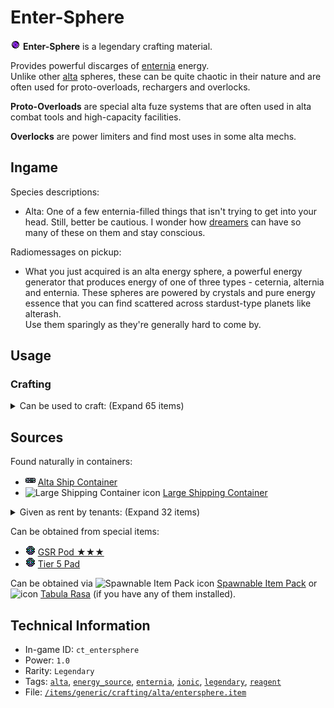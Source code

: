 # Enter-Sphere

<img src="https://raw.githubusercontent.com/Ceterai/Enternia/main/items/generic/crafting/alta/entersphere.png" alt="Enter-Sphere icon" loading="lazy" height="16px" width="auto" /> **Enter-Sphere** is a legendary crafting material.

Provides powerful discarges of [enternia](https://ceterai.github.io/MyEnternia/Wiki/Tags/Enternia) energy.  
Unlike other [alta](https://ceterai.github.io/MyEnternia/Wiki/Tags/Alta) spheres, these can be quite chaotic in their nature and are often used for proto-overloads, rechargers and overlocks.

**Proto-Overloads** are special alta fuze systems that are often used in alta combat tools and high-capacity facilities.

**Overlocks** are power limiters and find most uses in some alta mechs.

## Ingame

Species descriptions:

- Alta: One of a few enternia-filled things that isn't trying to get into your head. Still, better be cautious. I wonder how [dreamers](https://ceterai.github.io/MyEnternia/Wiki/Dreamer) can have so many of these on them and stay conscious.

Radiomessages on pickup:

- What you just acquired is an alta energy sphere, a powerful energy generator that produces energy of one of three types - ceternia, alternia and enternia. These spheres are powered by crystals and pure energy essence that you can find scattered across stardust-type planets like alterash.  
Use them sparingly as they're generally hard to come by.

## Usage

### Crafting

<details markdown="1"><summary>Can be used to craft: (Expand 65 items)</summary>

- <img src="https://raw.githubusercontent.com/Ceterai/Enternia/main/objects/alta/special/terraformers/biome/alterash_prime/garden/icon.png" alt="A-Prime Gardens Microformer ★ icon" loading="lazy" height="16px" width="auto" /> [A-Prime Gardens Microformer ★](https://ceterai.github.io/MyEnternia/Wiki/A-PrimeGardensMicroformer)
- <img src="https://raw.githubusercontent.com/Ceterai/Enternia/main/objects/alta/ship/special/fuel_hatch/icon.png" alt="Alta Ship FTL Fuel Hatch icon" loading="lazy" height="16px" width="auto" /> [Alta Ship FTL Fuel Hatch](https://ceterai.github.io/MyEnternia/Wiki/AltaShipFTLFuelHatch)
- <img src="https://raw.githubusercontent.com/Ceterai/Enternia/main/objects/alta/ship/special/ai/icon.png" alt="Alta Ship S.A.I.L icon" loading="lazy" height="16px" width="auto" /> [Alta Ship S.A.I.L](https://ceterai.github.io/MyEnternia/Wiki/AltaShipS.A.I.L)
- <img src="https://raw.githubusercontent.com/Ceterai/Enternia/main/objects/alta/ship/special/teleporter/icon.png" alt="Alta Ship Teleporter icon" loading="lazy" height="16px" width="auto" /> [Alta Ship Teleporter](https://ceterai.github.io/MyEnternia/Wiki/AltaShipTeleporter)
- <img src="https://raw.githubusercontent.com/Ceterai/Enternia/main/objects/alta/special/terraformers/biome/alterash/garden/icon.png" alt="Alterash Gardens Microformer icon" loading="lazy" height="16px" width="auto" /> [Alterash Gardens Microformer](https://ceterai.github.io/MyEnternia/Wiki/AlterashGardensMicroformer)
- <img src="https://raw.githubusercontent.com/Ceterai/Enternia/main/objects/alta/special/terraformers/biome/alterash/haven/icon.png" alt="Alterash Haven Microformer ★ icon" loading="lazy" height="16px" width="auto" /> [Alterash Haven Microformer ★](https://ceterai.github.io/MyEnternia/Wiki/AlterashHavenMicroformer)
- <img src="https://raw.githubusercontent.com/Ceterai/Enternia/main/objects/alta/special/terraformers/biome/alterash/riverside/icon.png" alt="Alterash Riversides Microformer icon" loading="lazy" height="16px" width="auto" /> [Alterash Riversides Microformer](https://ceterai.github.io/MyEnternia/Wiki/AlterashRiversidesMicroformer)
- <img src="https://raw.githubusercontent.com/Ceterai/Enternia/main/objects/alta/special/terraformers/biome/alterash/underworld/icon.png" alt="Antorash Plains Microformer ★★ icon" loading="lazy" height="16px" width="auto" /> [Antorash Plains Microformer ★★](https://ceterai.github.io/MyEnternia/Wiki/AntorashPlainsMicroformer)
- <img src="https://raw.githubusercontent.com/Ceterai/Enternia/main/objects/alta/special/terraformers/biome/alterash_prime/aric/icon.png" alt="Aric Microformer ★★★ icon" loading="lazy" height="16px" width="auto" /> [Aric Microformer ★★★](https://ceterai.github.io/MyEnternia/Wiki/AricMicroformer)
- <img src="https://raw.githubusercontent.com/Ceterai/Enternia/main/objects/alta/special/terraformers/biome/alterash/astera/icon.png" alt="Astera Microformer ★★ icon" loading="lazy" height="16px" width="auto" /> [Astera Microformer ★★](https://ceterai.github.io/MyEnternia/Wiki/AsteraMicroformer)
- <img src="https://raw.githubusercontent.com/Ceterai/Enternia/main/objects/alta/special/terraformers/biome/alterash/forest/icon.png" alt="Ayaka Forest Microformer icon" loading="lazy" height="16px" width="auto" /> [Ayaka Forest Microformer](https://ceterai.github.io/MyEnternia/Wiki/AyakaForestMicroformer)
- <img src="https://raw.githubusercontent.com/Ceterai/Enternia/main/objects/alta/special/terraformers/biome/alterash_prime/bishyn/icon.png" alt="Bishyn Halls Microformer ★★★ icon" loading="lazy" height="16px" width="auto" /> [Bishyn Halls Microformer ★★★](https://ceterai.github.io/MyEnternia/Wiki/BishynHallsMicroformer)
- <img src="https://raw.githubusercontent.com/Ceterai/Enternia/main/items/active/weapons/melee/alta/heavy/ct_celeste.png" alt="Celeste ★★★ icon" loading="lazy" height="16px" width="auto" /> [Celeste ★★★](https://ceterai.github.io/MyEnternia/Wiki/Celeste)
- <img src="https://raw.githubusercontent.com/Ceterai/Enternia/main/objects/alta/citadel/pod/icon.png" alt="Citadel Pod ★★ icon" loading="lazy" height="16px" width="auto" /> [Citadel Pod ★★](https://ceterai.github.io/MyEnternia/Wiki/CitadelPod)
- `ct_alta_constructor4`
- `ct_alta_crafting_station11`
- `ct_alta_crafting_station12`
- `ct_tool_mimic`
- <img src="https://raw.githubusercontent.com/Ceterai/Enternia/main/items/active/weapons/melee/alta/spear/ct_dream_eater.png" alt="Dream Eater icon" loading="lazy" height="16px" width="auto" /> [Dream Eater](https://ceterai.github.io/MyEnternia/Wiki/DreamEater)
- <img src="https://raw.githubusercontent.com/Ceterai/Enternia/main/items/armors/alta/tier6/dreamer/android_head/icon.png" alt="Dreamer Android Head ★ icon" loading="lazy" height="16px" width="auto" /> [Dreamer Android Head ★](https://ceterai.github.io/MyEnternia/Wiki/DreamerAndroidHead)
- <img src="https://raw.githubusercontent.com/Ceterai/Enternia/main/items/active/alta/sets/dreamer.png" alt="Dreamer Set icon" loading="lazy" height="16px" width="auto" /> [Dreamer Set](https://ceterai.github.io/MyEnternia/Wiki/DreamerSet)
- <img src="https://raw.githubusercontent.com/Ceterai/Enternia/main/items/augments/back/ct_dreamer_augment.png" alt="Dreamer's Augment ★★ icon" loading="lazy" height="16px" width="auto" /> [Dreamer's Augment ★★](https://ceterai.github.io/MyEnternia/Wiki/Dreamer'sAugment)
- <img src="https://raw.githubusercontent.com/Ceterai/Enternia/main/items/armors/alta/tier6/dreamer/enhancer/icon.png" alt="Dreamer's Enhancer icon" loading="lazy" height="16px" width="auto" /> [Dreamer's Enhancer](https://ceterai.github.io/MyEnternia/Wiki/Dreamer'sEnhancer)
- <img src="https://raw.githubusercontent.com/Ceterai/Enternia/main/items/armors/alta/tier6/dreamer/legwear/icon.png" alt="Dreamer's Footwear icon" loading="lazy" height="16px" width="auto" /> [Dreamer's Footwear](https://ceterai.github.io/MyEnternia/Wiki/Dreamer'sFootwear)
- <img src="https://raw.githubusercontent.com/Ceterai/Enternia/main/items/armors/alta/tier6/dreamer/helmet/icon.png" alt="Dreamer's Mask icon" loading="lazy" height="16px" width="auto" /> [Dreamer's Mask](https://ceterai.github.io/MyEnternia/Wiki/Dreamer'sMask)
- <img src="https://raw.githubusercontent.com/Ceterai/Enternia/main/items/armors/alta/tier6/dreamer/chest/icon.png" alt="Dreamer's Plating icon" loading="lazy" height="16px" width="auto" /> [Dreamer's Plating](https://ceterai.github.io/MyEnternia/Wiki/Dreamer'sPlating)
- <img src="https://raw.githubusercontent.com/Ceterai/Enternia/main/items/active/alta/spawners/droids/defensive.png" alt="EDS Defensive Droid ★★ icon" loading="lazy" height="16px" width="auto" /> [EDS Defensive Droid ★★](https://ceterai.github.io/MyEnternia/Wiki/EDSDefensiveDroid)
- <img src="https://raw.githubusercontent.com/Ceterai/Enternia/main/items/active/alta/spawners/drones/defensive.png" alt="EDS Defensive Drone ★ icon" loading="lazy" height="16px" width="auto" /> [EDS Defensive Drone ★](https://ceterai.github.io/MyEnternia/Wiki/EDSDefensiveDrone)
- <img src="https://raw.githubusercontent.com/Ceterai/Enternia/main/items/active/alta/spawners/drones/frigate.png" alt="EDS Frigate Drone ★★★ icon" loading="lazy" height="16px" width="auto" /> [EDS Frigate Drone ★★★](https://ceterai.github.io/MyEnternia/Wiki/EDSFrigateDrone)
- <img src="https://raw.githubusercontent.com/Ceterai/Enternia/main/items/active/weapons/ranged/alta/wrist/ct_eds_mng.png" alt="EDS MNG icon" loading="lazy" height="16px" width="auto" /> [EDS MNG](https://ceterai.github.io/MyEnternia/Wiki/EDSMNG)
- <img src="https://raw.githubusercontent.com/Ceterai/Enternia/main/items/active/shields/ct_eds_shield.png" alt="EDS Shield icon" loading="lazy" height="16px" width="auto" /> [EDS Shield](https://ceterai.github.io/MyEnternia/Wiki/EDSShield)
- <img src="https://raw.githubusercontent.com/Ceterai/Enternia/main/items/active/weapons/ranged/alta/heavy/ct_eds_one.png" alt="EDS-One ★ icon" loading="lazy" height="16px" width="auto" /> [EDS-One ★](https://ceterai.github.io/MyEnternia/Wiki/EDS-One)
- <img src="https://raw.githubusercontent.com/Ceterai/Enternia/main/items/active/alta/spawners/drones/frigate_empty.png" alt="Empty EDS Frigate Drone ★★★ icon" loading="lazy" height="16px" width="auto" /> [Empty EDS Frigate Drone ★★★](https://ceterai.github.io/MyEnternia/Wiki/EmptyEDSFrigateDrone)
- <img src="https://raw.githubusercontent.com/Ceterai/Enternia/main/items/active/weapons/ranged/alta/rifle/ct_alta_plasma_rifle_2.png" alt="Enal'Nia ★★ icon" loading="lazy" height="16px" width="auto" /> [Enal'Nia ★★](https://ceterai.github.io/MyEnternia/Wiki/Enal'Nia)
- <img src="https://raw.githubusercontent.com/Ceterai/Enternia/main/objects/alta/special/terraformers/biome/alterash/enchanted/icon.png" alt="Enchanted Meadows Microformer ★ icon" loading="lazy" height="16px" width="auto" /> [Enchanted Meadows Microformer ★](https://ceterai.github.io/MyEnternia/Wiki/EnchantedMeadowsMicroformer)
- <img src="https://raw.githubusercontent.com/Ceterai/Enternia/main/items/armors/alta/tier6/enternia/epp/icon.png" alt="Enter-EPP icon" loading="lazy" height="16px" width="auto" /> [Enter-EPP](https://ceterai.github.io/MyEnternia/Wiki/Enter-EPP)
- <img src="https://raw.githubusercontent.com/Ceterai/Enternia/main/items/active/weapons/melee/alta/light/ct_entermace.png" alt="Entermace icon" loading="lazy" height="16px" width="auto" /> [Entermace](https://ceterai.github.io/MyEnternia/Wiki/Entermace)
- <img src="https://raw.githubusercontent.com/Ceterai/Enternia/main/objects/alta/special/terraformers/biome/alterash_prime/astera/icon.png" alt="Enternia Asteroids Microformer ★★★ icon" loading="lazy" height="16px" width="auto" /> [Enternia Asteroids Microformer ★★★](https://ceterai.github.io/MyEnternia/Wiki/EnterniaAsteroidsMicroformer)
- <img src="https://raw.githubusercontent.com/Ceterai/Enternia/main/items/augments/back/ct_enternia_augment.png" alt="Enternia Augment ★★ icon" loading="lazy" height="16px" width="auto" /> [Enternia Augment ★★](https://ceterai.github.io/MyEnternia/Wiki/EnterniaAugment)
- <img src="https://raw.githubusercontent.com/Ceterai/Enternia/main/items/active/alta/spawners/droids/ghearun.png" alt="Ghearun Droid ★★★ icon" loading="lazy" height="16px" width="auto" /> [Ghearun Droid ★★★](https://ceterai.github.io/MyEnternia/Wiki/GhearunDroid)
- <img src="https://raw.githubusercontent.com/Ceterai/Enternia/main/objects/alta/special/terraformers/biome/alterash_prime/gheatorn/icon.png" alt="Gheatorn Microformer ★★★ icon" loading="lazy" height="16px" width="auto" /> [Gheatorn Microformer ★★★](https://ceterai.github.io/MyEnternia/Wiki/GheatornMicroformer)
- <img src="https://raw.githubusercontent.com/Ceterai/Enternia/main/items/active/alta/loot/other/gsr.png" alt="GSR Pod ★★★ icon" loading="lazy" height="16px" width="auto" /> [GSR Pod ★★★](https://ceterai.github.io/MyEnternia/Wiki/GSRPod)
- <img src="https://raw.githubusercontent.com/Ceterai/Enternia/main/items/active/weapons/ranged/alta/heavy/ct_hevika_turret_gun.png" alt="Hevika Turret Gun ★ icon" loading="lazy" height="16px" width="auto" /> [Hevika Turret Gun ★](https://ceterai.github.io/MyEnternia/Wiki/HevikaTurretGun)
- <img src="https://raw.githubusercontent.com/Ceterai/Enternia/main/objects/alta/special/terraformers/biome/alterash_prime/hevika/icon.png" alt="Hevikara Microformer ★★★ icon" loading="lazy" height="16px" width="auto" /> [Hevikara Microformer ★★★](https://ceterai.github.io/MyEnternia/Wiki/HevikaraMicroformer)
- <img src="https://raw.githubusercontent.com/Ceterai/Enternia/main/items/active/weapons/ranged/alta/unique/ct_ion_collider.png" alt="Ion Collider WIP icon" loading="lazy" height="16px" width="auto" /> [Ion Collider WIP](https://ceterai.github.io/MyEnternia/Wiki/IonColliderWIP)
- <img src="https://raw.githubusercontent.com/Ceterai/Enternia/main/items/active/weapons/ranged/alta/heavy/ct_ion_launcher.png" alt="Ion Launcher WIP icon" loading="lazy" height="16px" width="auto" /> [Ion Launcher WIP](https://ceterai.github.io/MyEnternia/Wiki/IonLauncherWIP)
- <img src="https://raw.githubusercontent.com/Ceterai/Enternia/main/items/active/weapons/ranged/alta/cannon/ct_ion_reaper.png" alt="Ion Reaper ★ icon" loading="lazy" height="16px" width="auto" /> [Ion Reaper ★](https://ceterai.github.io/MyEnternia/Wiki/IonReaper)
- <img src="https://raw.githubusercontent.com/Ceterai/Enternia/main/items/active/alta/spawners/drones/ionic.png" alt="Ionic Drone ★★ icon" loading="lazy" height="16px" width="auto" /> [Ionic Drone ★★](https://ceterai.github.io/MyEnternia/Wiki/IonicDrone)
- <img src="https://raw.githubusercontent.com/Ceterai/Enternia/main/items/active/weapons/ranged/alta/rifle/ct_alta_ionic_rifle.png" alt="Ionic Rifle NG6 icon" loading="lazy" height="16px" width="auto" /> [Ionic Rifle NG6](https://ceterai.github.io/MyEnternia/Wiki/IonicRifleNG6)
- <img src="https://raw.githubusercontent.com/Ceterai/Enternia/main/items/active/weapons/melee/alta/spear/ct_lira.png" alt="Lira ★★ icon" loading="lazy" height="16px" width="auto" /> [Lira ★★](https://ceterai.github.io/MyEnternia/Wiki/Lira)
- <img src="https://raw.githubusercontent.com/Ceterai/Enternia/main/items/active/weapons/ranged/alta/wrist/ct_magmataur_x.png" alt="Magmataur X icon" loading="lazy" height="16px" width="auto" /> [Magmataur X](https://ceterai.github.io/MyEnternia/Wiki/MagmataurX)
- <img src="https://raw.githubusercontent.com/Ceterai/Enternia/main/items/active/weapons/ranged/alta/unique/ct_naghurta.png" alt="Naghurta icon" loading="lazy" height="16px" width="auto" /> [Naghurta](https://ceterai.github.io/MyEnternia/Wiki/Naghurta)
- <img src="https://raw.githubusercontent.com/Ceterai/Enternia/main/items/active/weapons/ranged/alta/heavy/ct_ngx000.png" alt="NGX-000 ★★ icon" loading="lazy" height="16px" width="auto" /> [NGX-000 ★★](https://ceterai.github.io/MyEnternia/Wiki/NGX-000)
- <img src="https://raw.githubusercontent.com/Ceterai/Enternia/main/items/active/weapons/ranged/alta/heavy/ct_phase_cannon.png" alt="Phase Cannon ★★★ icon" loading="lazy" height="16px" width="auto" /> [Phase Cannon ★★★](https://ceterai.github.io/MyEnternia/Wiki/PhaseCannon)
- <img src="https://raw.githubusercontent.com/Ceterai/Enternia/main/objects/alta/special/terraformers/biome/alterash/valley/icon.png" alt="Poptop Valley Microformer ★ icon" loading="lazy" height="16px" width="auto" /> [Poptop Valley Microformer ★](https://ceterai.github.io/MyEnternia/Wiki/PoptopValleyMicroformer)
- <img src="https://raw.githubusercontent.com/Ceterai/Enternia/main/codex/alta/datamass/ionic.png" alt="Prototype: The Dreamer icon" loading="lazy" height="16px" width="auto" /> [Prototype: The Dreamer](https://ceterai.github.io/MyEnternia/Wiki/Prototype-TheDreamer)
- <img src="https://raw.githubusercontent.com/Ceterai/Enternia/main/objects/alta/special/terraformers/biome/alterash/snowy/icon.png" alt="Snowy Alterash Ridges Microformer ★ icon" loading="lazy" height="16px" width="auto" /> [Snowy Alterash Ridges Microformer ★](https://ceterai.github.io/MyEnternia/Wiki/SnowyAlterashRidgesMicroformer)
- <img src="https://raw.githubusercontent.com/Ceterai/Enternia/main/items/active/weapons/ranged/alta/wrist/ct_starburst.png" alt="Starburst ★★ icon" loading="lazy" height="16px" width="auto" /> [Starburst ★★](https://ceterai.github.io/MyEnternia/Wiki/Starburst)
- <img src="https://raw.githubusercontent.com/Ceterai/Enternia/main/objects/alta/special/terraformers/biome/alterash/starforest/icon.png" alt="Starforest Microformer ★★ icon" loading="lazy" height="16px" width="auto" /> [Starforest Microformer ★★](https://ceterai.github.io/MyEnternia/Wiki/StarforestMicroformer)
- <img src="https://raw.githubusercontent.com/Ceterai/Enternia/main/objects/alta/special/terraformers/biome/alterash_prime/tavriya/icon.png" alt="Tavriya Microformer ★★ icon" loading="lazy" height="16px" width="auto" /> [Tavriya Microformer ★★](https://ceterai.github.io/MyEnternia/Wiki/TavriyaMicroformer)
- <img src="https://raw.githubusercontent.com/Ceterai/Enternia/main/objects/alta/special/terraformers/biome/alterash_prime/tonnova/icon.png" alt="Tonnova Grove Microformer ★★ icon" loading="lazy" height="16px" width="auto" /> [Tonnova Grove Microformer ★★](https://ceterai.github.io/MyEnternia/Wiki/TonnovaGroveMicroformer)
- <img src="https://raw.githubusercontent.com/Ceterai/Enternia/main/items/active/weapons/ranged/alta/unique/ct_tsentarish.png" alt="Tsentarish ★ WIP icon" loading="lazy" height="16px" width="auto" /> [Tsentarish ★ WIP](https://ceterai.github.io/MyEnternia/Wiki/TsentarishWIP)
- <img src="https://raw.githubusercontent.com/Ceterai/Enternia/main/items/active/weapons/ranged/alta/cannon/ct_vitershai.png" alt="Viter-Shai ★ icon" loading="lazy" height="16px" width="auto" /> [Viter-Shai ★](https://ceterai.github.io/MyEnternia/Wiki/Viter-Shai)
- <img src="https://raw.githubusercontent.com/Ceterai/Enternia/main/objects/alta/special/terraformers/biome/alterash/warped/icon.png" alt="Warped Forest Microformer ★★ icon" loading="lazy" height="16px" width="auto" /> [Warped Forest Microformer ★★](https://ceterai.github.io/MyEnternia/Wiki/WarpedForestMicroformer)
- <img src="https://raw.githubusercontent.com/Ceterai/Enternia/main/objects/alta/special/terraformers/biome/alterash/yaara/icon.png" alt="Yaara Grove Microformer ★ icon" loading="lazy" height="16px" width="auto" /> [Yaara Grove Microformer ★](https://ceterai.github.io/MyEnternia/Wiki/YaaraGroveMicroformer)

</details>

## Sources

Found naturally in containers:

- <img src="https://raw.githubusercontent.com/Ceterai/Enternia/main/objects/alta/ship/container/icon.png" alt="Alta Ship Container icon" loading="lazy" height="16px" width="auto" /> [Alta Ship Container](https://ceterai.github.io/MyEnternia/Wiki/AltaShipContainer)
- <img src="https://starbounder.org/mediawiki/images/e/e4/Large_Shipping_Container.png" alt="Large Shipping Container icon" loading="lazy" height="12px" width="30px" /> [Large Shipping Container](https://starbounder.org/Large_Shipping_Container)

<details markdown="1"><summary>Given as rent by tenants: (Expand 32 items)</summary>

- [A.R.C.O. Archiver](https://ceterai.github.io/MyEnternia/Wiki/A.R.C.O.Archiver)
- [A.R.C.O. Field Researcher](https://ceterai.github.io/MyEnternia/Wiki/A.R.C.O.FieldResearcher)
- [A.R.C.O. Researcher](https://ceterai.github.io/MyEnternia/Wiki/A.R.C.O.Researcher)
- [Alta Archaeologist](https://ceterai.github.io/MyEnternia/Wiki/AltaArchaeologist)
- [Alta Archiver](https://ceterai.github.io/MyEnternia/Wiki/AltaArchiver)
- [Alta Biologist](https://ceterai.github.io/MyEnternia/Wiki/AltaBiologist)
- [Alta Field Researcher](https://ceterai.github.io/MyEnternia/Wiki/AltaFieldResearcher)
- [Alta Geologist](https://ceterai.github.io/MyEnternia/Wiki/AltaGeologist)
- [Alta Hive Keeper](https://ceterai.github.io/MyEnternia/Wiki/AltaHiveKeeper)
- [Alta Lab Archiver](https://ceterai.github.io/MyEnternia/Wiki/AltaLabArchiver)
- [Alta Lab Researcher](https://ceterai.github.io/MyEnternia/Wiki/AltaLabResearcher)
- [Alta Medic](https://ceterai.github.io/MyEnternia/Wiki/AltaMedic)
- [Alta Oceanologist](https://ceterai.github.io/MyEnternia/Wiki/AltaOceanologist)
- [Alta Researcher](https://ceterai.github.io/MyEnternia/Wiki/AltaResearcher)
- [Alta Toxicologist](https://ceterai.github.io/MyEnternia/Wiki/AltaToxicologist)
- [Alta Volcanologist](https://ceterai.github.io/MyEnternia/Wiki/AltaVolcanologist)
- [Ceterai Archiver](https://ceterai.github.io/MyEnternia/Wiki/CeteraiArchiver)
- [Ceterai Field Researcher](https://ceterai.github.io/MyEnternia/Wiki/CeteraiFieldResearcher)
- [Ceterai Researcher](https://ceterai.github.io/MyEnternia/Wiki/CeteraiResearcher)
- [ct_alta_scientist_tenant](https://ceterai.github.io/MyEnternia/Wiki/ct-alta-scientist-tenant)
- [EDS Archiver](https://ceterai.github.io/MyEnternia/Wiki/EDSArchiver)
- [EDS Researcher](https://ceterai.github.io/MyEnternia/Wiki/EDSResearcher)
- [Ghearun Archiver](https://ceterai.github.io/MyEnternia/Wiki/GhearunArchiver)
- [Ghearun Field Researcher](https://ceterai.github.io/MyEnternia/Wiki/GhearunFieldResearcher)
- [Ghearun Researcher](https://ceterai.github.io/MyEnternia/Wiki/GhearunResearcher)
- [Hevika Archiver](https://ceterai.github.io/MyEnternia/Wiki/HevikaArchiver)
- [Hevika Researcher](https://ceterai.github.io/MyEnternia/Wiki/HevikaResearcher)
- [MKI Researcher](https://ceterai.github.io/MyEnternia/Wiki/MKIResearcher)
- [Neiteru Archiver](https://ceterai.github.io/MyEnternia/Wiki/NeiteruArchiver)
- [Neiteru Researcher](https://ceterai.github.io/MyEnternia/Wiki/NeiteruResearcher)
- [Tserera Archiver](https://ceterai.github.io/MyEnternia/Wiki/TsereraArchiver)
- [Tserera Researcher](https://ceterai.github.io/MyEnternia/Wiki/TsereraResearcher)

</details>

Can be obtained from special items:

- <img src="https://raw.githubusercontent.com/Ceterai/Enternia/main/items/active/alta/loot/other/gsr.png" alt="GSR Pod ★★★ icon" loading="lazy" height="16px" width="auto" /> [GSR Pod ★★★](https://ceterai.github.io/MyEnternia/Wiki/GSRPod)
- <img src="https://raw.githubusercontent.com/Ceterai/Enternia/main/items/active/alta/loot/tier5.png" alt="Tier 5 Pad icon" loading="lazy" height="16px" width="auto" /> [Tier 5 Pad](https://ceterai.github.io/MyEnternia/Wiki/Tier5Pad)

Can be obtained via <img src="https://raw.githubusercontent.com/Silverfeelin/Starbound-SpawnableItemPack/master/interface/sip/iconSmall.png" alt="Spawnable Item Pack icon" width="18" height="14"/> [Spawnable Item Pack](https://steamcommunity.com/sharedfiles/filedetails/?id=733665104) or <img src="https://steamuserimages-a.akamaihd.net/ugc/263843960696222713/3EC9A7C005541F7D577EBCB8C5736B4EFC9973D6/" alt="icon" width="8" height="12"/> [Tabula Rasa](https://community.playstarbound.com/resources/the-tabula-rasa.3222/) (if you have any of them installed).

## Technical Information

- In-game ID: `ct_entersphere`
- Power: `1.0`
- Rarity: `Legendary`
- Tags: [`alta`](https://ceterai.github.io/MyEnternia/Wiki/Tags/Alta), [`energy_source`](https://ceterai.github.io/MyEnternia/Wiki/Tags/EnergySource), [`enternia`](https://ceterai.github.io/MyEnternia/Wiki/Tags/Enternia), [`ionic`](https://ceterai.github.io/MyEnternia/Wiki/Tags/Ionic), [`legendary`](https://ceterai.github.io/MyEnternia/Wiki/Tags/Legendary), [`reagent`](https://ceterai.github.io/MyEnternia/Wiki/Tags/Reagent)
- File: [`/items/generic/crafting/alta/entersphere.item`](https://github.com/Ceterai/Enternia/blob/main/items/generic/crafting/alta/entersphere.item)
